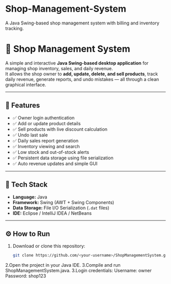 # Shop-Management-System
A Java Swing-based shop management system with billing and inventory tracking.
# 🏪 Shop Management System

A simple and interactive **Java Swing-based desktop application** for managing shop inventory, sales, and daily revenue.  
It allows the shop owner to **add, update, delete, and sell products**, track daily revenue, generate reports, and undo mistakes — all through a clean graphical interface.

---

## 🚀 Features
- ✅ Owner login authentication  
- ✅ Add or update product details  
- ✅ Sell products with live discount calculation  
- ✅ Undo last sale  
- ✅ Daily sales report generation  
- ✅ Inventory viewing and search  
- ✅ Low stock and out-of-stock alerts  
- ✅ Persistent data storage using file serialization  
- ✅ Auto revenue updates and simple GUI  

---

## 🧩 Tech Stack
- **Language:** Java  
- **Framework:** Swing (AWT + Swing Components)  
- **Data Storage:** File I/O Serialization (`.dat` files)  
- **IDE:** Eclipse / IntelliJ IDEA / NetBeans  

---

## ⚙️ How to Run
1. Download or clone this repository:
   ```bash
   git clone https://github.com/<your-username>/ShopManagementSystem.git
2.Open the project in your Java IDE.
3.Compile and run ShopManagementSystem.java.
3.Login credentials:
Username: owner
Password: shop123
